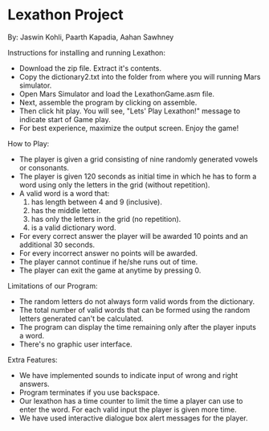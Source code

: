 # Lexathon Project
By: Jaswin Kohli, Paarth Kapadia, Aahan Sawhney

Instructions for installing and running Lexathon:
* Download the zip file. Extract it's contents.
* Copy the dictionary2.txt into the folder from where you will running Mars simulator.
* Open Mars Simulator and load the LexathonGame.asm file.
* Next, assemble the program by clicking on assemble. 
* Then click hit play. You will see, "Lets' Play Lexathon!" message to indicate start of Game play.
* For best experience, maximize the output screen. Enjoy the game!

How to Play:
* The player is given a grid consisting of nine randomly generated vowels or consonants.
* The player is given 120 seconds as initial time in which he has to form a word using only the letters in the grid (without repetition).
* A valid word is a word that:
  1. has length between 4 and 9 (inclusive).
  2. has the middle letter.
  3. has only the letters in the grid (no repetition).
  4. is a valid dictionary word.
* For every correct answer the player will be awarded 10 points and an additional 30 seconds.
* For every incorrect answer no points will be awarded.
* The player cannot continue if he/she runs out of time. 
* The player can exit the game at anytime by pressing 0.

Limitations of our Program:
* The random letters do not always form valid words from the dictionary.
* The total number of valid words that can be formed using the random letters generated can't be calculated.
* The program can display the time remaining only after the player inputs a word.
* There's no graphic user interface.

Extra Features:
* We have implemented sounds to indicate input of wrong and right answers.
* Program terminates if you use backspace.
* Our lexathon has a time counter to limit the time a player can use to enter the word. For each valid input the player is given more time.
* We have used interactive dialogue box alert messages for the player.
